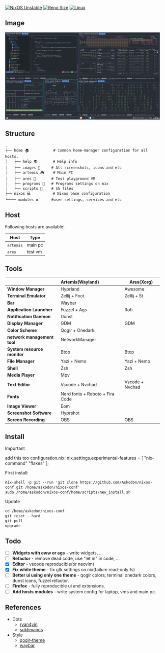 [![NixOS Unstable](https://img.shields.io/badge/NixOS-24.05-blue.svg?&logo=NixOS&logoColor=white)](https://nixos.org)
[![Repo Size](https://img.shields.io/github/repo-size/askodon/nixos-conf?label=Repo%20Size)]()
[![Linux](https://img.shields.io/badge/Linux-%23.svg?logo=linux&color=FCC624&logoColor=black)](https://www.linux.org/)


## Image
![rice](./home/images/hypr-rice.png)


## Structure
```plaintext
.
├── home 🏠           # Common home-manager configuration for all hosts.
│   ├── help 📚       # Help info
│   ├── images 🎨     # All screenshots, icons and etc
│   ├── artemis 🎮    # Main PC
│   ├── ares 🚧       # Test playground VM
│   ├── programs 🔧   # Programs settings on nix
│   └── scripts 🚀    # Sh files
├── nixos 💻          # Nixos base configuration
└──── modules ⚙️      #user settings, services and etc
```

## Host

Following hosts are available:

| Host         | Type    |
| ------------ | ------- |
| `artemis`    | main pc |
| `ares`       | test vm |


## Tools

|                             | Artemis(Wayland)                   | Ares(Xorg)                                                                      |
| --------------------------- | :----------------------------------|---------------------------------------------------------------------------------|
| **Window Manager**          | Hyprland                           | Awesome                                                                         |
| **Terminal Emulator**       | Zellij + Foot                      | Zellij + St                                                                     |
| **Bar**                     | Waybar                             |                                                                                 |
| **Application Launcher**    | Fuzzel + Ags                       | Rofi                                                                            |
| **Notification Daemon**     | Dunst                              |                                                                                 |
| **Display Manager**         | GDM                                | GDM                                                                             |
| **Color Scheme**            | Qogir + Onedark                    |                                                                                 |
| **network management tool** | NetworkManager                     |                                                                                 |
| **System resource monitor** | Btop                               | Btop                                                                            |
| **File Manager**            | Yazi + Nemo                        | Yazi + Nemo                                                                     |
| **Shell**                   | Zsh                                | Zsh                                                                             |
| **Media Player**            | Mpv                                |                                                                                 |
| **Text Editor**             | Vscode + Nvchad                    | Vscode + Nvchad                                                                 |
| **Fonts**                   | Nerd fonts + Roboto + Fira Code    |                                                                                 |
| **Image Viewer**            | Eom                                |                                                                                 |
| **Screenshot Software**     | Hyprshot                           |                                                                                 |
| **Screen Recording**        | OBS                                | OBS                                                                             |   

## Install

> [!IMPORTANT]
> add this too configuration.nix:
> nix.settings.experimental-features = [ "nix-command" "flakes" ];

First install:

```
nix-shell -p git --run 'git clone https://github.com/Askodon/nixos-conf.git /home/askodon/nixos-conf'
sudo /home/askodon/nixos-conf/home/scripts/new_install.sh
```

Update
```
cd /home/askodon/nixos-conf
git reset --hard
git pull
upgrade
```

## Todo

- [ ] **Widgets with eww or ags** - write widgets, ...
- [ ] **Refactor** - remove dead code, use "let in" in code, ...
- [x] **Editor** - vscode reproducible(or neovim)
- [x] **Fix white theme** - fix gtk settings on nix(failure read-only fs)
- [ ] **Better ui using only one theme** - qogir colors, terminal onedark colors, dunst icons, fuzzel refactor.
- [ ] **Firefox** - fully reproducible ui and extensions.
- [ ] **Add hosts modules** - write system config for laptop, vms and main pc.  

## References
- Dots
  - [ryan4yin](https://github.com/ryan4yin/nix-config)
  - [sukhmancs](https://github.com/sukhmancs/nixos-configs/blob/main/README.md)
- Style
  - [qogir-theme](https://github.com/vinceliuice/Qogir-theme)
  - [waybar](https://github.com/TheFrankyDoll/win10-style-waybar)

